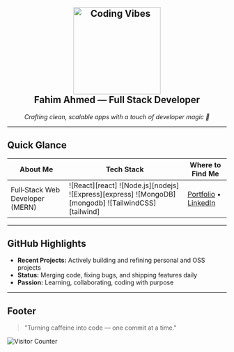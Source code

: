 <!-- GitHub Profile README for Fahim Ahmed -->

<h2 align="center">
  <img src="https://media.giphy.com/media/o2KLYPem407CM/giphy.gif" alt="Coding Vibes" width="200px" />
  <br>
  Fahim Ahmed — Full Stack Developer
</h2>

<p align="center">
  <em>Crafting clean, scalable apps with a touch of developer magic 💫</em>
</p>

---

##  Quick Glance

|  About Me       |  Tech Stack                    |  Where to Find Me                      |
|------------------|----------------------------------|------------------------------------------|
| Full‑Stack Web Developer (MERN) | ![React][react] ![Node.js][nodejs] ![Express][express] ![MongoDB][mongodb] ![TailwindCSS][tailwind] | [Portfolio](https://grand-concha-28f8d1.netlify.app/) • [LinkedIn](https://www.linkedin.com/in/-fahim-ahmed/) |

---

##  GitHub Highlights

- **Recent Projects:** Actively building and refining personal and OSS projects
- **Status:** Merging code, fixing bugs, and shipping features daily
- **Passion:** Learning, collaborating, coding with purpose

---

##  Footer

> "Turning caffeine into code — one commit at a time." 

![Visitor Counter](https://visitor-badge.laobi.icu/badge?page_id=fahim-ahmed.profile)

